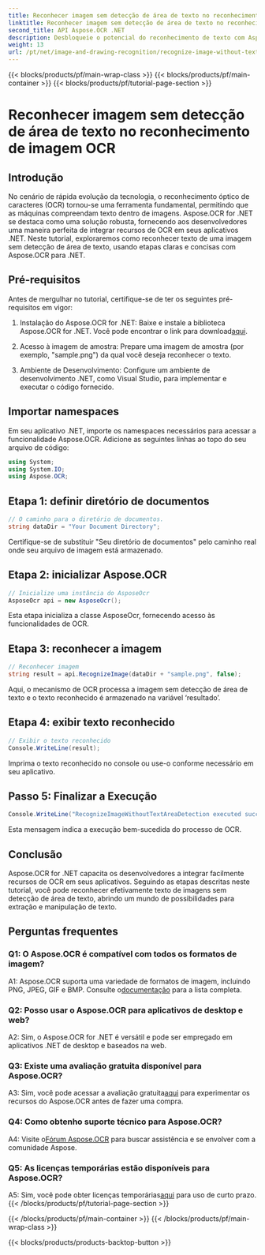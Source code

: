 ```yaml
---
title: Reconhecer imagem sem detecção de área de texto no reconhecimento de imagem OCR
linktitle: Reconhecer imagem sem detecção de área de texto no reconhecimento de imagem OCR
second_title: API Aspose.OCR .NET
description: Desbloqueie o potencial do reconhecimento de texto com Aspose.OCR para .NET. Reconheça texto de imagens sem esforço.
weight: 13
url: /pt/net/image-and-drawing-recognition/recognize-image-without-text-area-detection/
---
```


{{< blocks/products/pf/main-wrap-class >}}
{{< blocks/products/pf/main-container >}}
{{< blocks/products/pf/tutorial-page-section >}}

# Reconhecer imagem sem detecção de área de texto no reconhecimento de imagem OCR

## Introdução

No cenário de rápida evolução da tecnologia, o reconhecimento óptico de caracteres (OCR) tornou-se uma ferramenta fundamental, permitindo que as máquinas compreendam texto dentro de imagens. Aspose.OCR for .NET se destaca como uma solução robusta, fornecendo aos desenvolvedores uma maneira perfeita de integrar recursos de OCR em seus aplicativos .NET. Neste tutorial, exploraremos como reconhecer texto de uma imagem sem detecção de área de texto, usando etapas claras e concisas com Aspose.OCR para .NET.

## Pré-requisitos

Antes de mergulhar no tutorial, certifique-se de ter os seguintes pré-requisitos em vigor:

1.  Instalação do Aspose.OCR for .NET: Baixe e instale a biblioteca Aspose.OCR for .NET. Você pode encontrar o link para download[aqui](https://releases.aspose.com/ocr/net/).

2. Acesso à imagem de amostra: Prepare uma imagem de amostra (por exemplo, "sample.png") da qual você deseja reconhecer o texto.

3. Ambiente de Desenvolvimento: Configure um ambiente de desenvolvimento .NET, como Visual Studio, para implementar e executar o código fornecido.

## Importar namespaces

Em seu aplicativo .NET, importe os namespaces necessários para acessar a funcionalidade Aspose.OCR. Adicione as seguintes linhas ao topo do seu arquivo de código:

```csharp
using System;
using System.IO;
using Aspose.OCR;
```

## Etapa 1: definir diretório de documentos

```csharp
// O caminho para o diretório de documentos.
string dataDir = "Your Document Directory";
```

Certifique-se de substituir "Seu diretório de documentos" pelo caminho real onde seu arquivo de imagem está armazenado.

## Etapa 2: inicializar Aspose.OCR

```csharp
// Inicialize uma instância do AsposeOcr
AsposeOcr api = new AsposeOcr();
```

Esta etapa inicializa a classe AsposeOcr, fornecendo acesso às funcionalidades de OCR.

## Etapa 3: reconhecer a imagem

```csharp
// Reconhecer imagem
string result = api.RecognizeImage(dataDir + "sample.png", false);
```

Aqui, o mecanismo de OCR processa a imagem sem detecção de área de texto e o texto reconhecido é armazenado na variável ‘resultado’.

## Etapa 4: exibir texto reconhecido

```csharp
// Exibir o texto reconhecido
Console.WriteLine(result);
```

Imprima o texto reconhecido no console ou use-o conforme necessário em seu aplicativo.

## Passo 5: Finalizar a Execução

```csharp
Console.WriteLine("RecognizeImageWithoutTextAreaDetection executed successfully");
```

Esta mensagem indica a execução bem-sucedida do processo de OCR.

## Conclusão

Aspose.OCR for .NET capacita os desenvolvedores a integrar facilmente recursos de OCR em seus aplicativos. Seguindo as etapas descritas neste tutorial, você pode reconhecer efetivamente texto de imagens sem detecção de área de texto, abrindo um mundo de possibilidades para extração e manipulação de texto.

## Perguntas frequentes

### Q1: O Aspose.OCR é compatível com todos os formatos de imagem?

 A1: Aspose.OCR suporta uma variedade de formatos de imagem, incluindo PNG, JPEG, GIF e BMP. Consulte o[documentação](https://reference.aspose.com/ocr/net/) para a lista completa.

### Q2: Posso usar o Aspose.OCR para aplicativos de desktop e web?

A2: Sim, o Aspose.OCR for .NET é versátil e pode ser empregado em aplicativos .NET de desktop e baseados na web.

### Q3: Existe uma avaliação gratuita disponível para Aspose.OCR?

 A3: Sim, você pode acessar a avaliação gratuita[aqui](https://releases.aspose.com/) para experimentar os recursos do Aspose.OCR antes de fazer uma compra.

### Q4: Como obtenho suporte técnico para Aspose.OCR?

 A4: Visite o[Fórum Aspose.OCR](https://forum.aspose.com/c/ocr/16) para buscar assistência e se envolver com a comunidade Aspose.

### Q5: As licenças temporárias estão disponíveis para Aspose.OCR?

 A5: Sim, você pode obter licenças temporárias[aqui](https://purchase.aspose.com/temporary-license/) para uso de curto prazo.
{{< /blocks/products/pf/tutorial-page-section >}}

{{< /blocks/products/pf/main-container >}}
{{< /blocks/products/pf/main-wrap-class >}}

{{< blocks/products/products-backtop-button >}}
